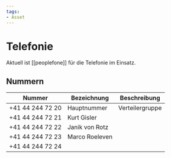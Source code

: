 ```yaml
---
tags:
- Asset
---
```

# Telefonie

Aktuell ist [[peoplefone]] für die Telefonie im Einsatz.

## Nummern

| Nummer          | Bezeichnung    | Beschreibung    |
| --------------- | -------------- | --------------- |
| +41 44 244 72 20 | Hauptnummer    | Verteilergruppe |
| +41 44 244 72 21 | Kurt Gisler    |                 |
| +41 44 244 72 22 | Janik von Rotz |                 |
| +41 44 244 72 23 | Marco Roeleven |                 |
| +41 44 244 72 24 |                |                 |
